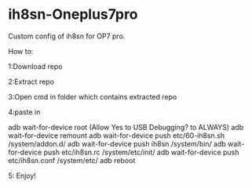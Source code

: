 # ih8sn-Oneplus7pro
Custom config of ih8sn for OP7 pro.

How to:

1:Download repo

2:Extract repo

3:Open cmd in folder which contains extracted repo

4:paste in 

adb wait-for-device root (Allow Yes to USB Debugging? to ALWAYS)
adb wait-for-device remount
adb wait-for-device push etc/60-ih8sn.sh /system/addon.d/
adb wait-for-device push ih8sn /system/bin/
adb wait-for-device push etc/ih8sn.rc /system/etc/init/
adb wait-for-device push etc/ih8sn.conf /system/etc/
adb reboot

5: Enjoy!
